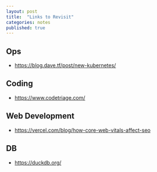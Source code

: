 ```yaml
---
layout: post
title:  "Links to Revisit"
categories: notes
published: true
---
```


## Ops
- https://blog.dave.tf/post/new-kubernetes/

## Coding
- https://www.codetriage.com/

## Web Development
- https://vercel.com/blog/how-core-web-vitals-affect-seo

## DB
- https://duckdb.org/
